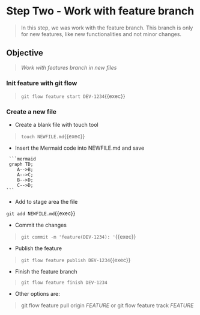 # Step Two - Work with feature branch

>In this step, we was work with the feature branch.
>This branch is only for new features, like new functionalities and not minor changes.

## Objective

> *Work with features branch in new files*

### Init feature with git flow

> ` git flow feature start DEV-1234 `{{exec}}

### Create a new file

* Create a blank file with touch tool

> ` touch NEWFILE.md `{{exec}}

* Insert the Mermaid code into NEWFILE.md and save

````mermaid
 ```mermaid
 graph TD;
    A-->B;
    A-->C;
    B-->D;
    C-->D;
```
````

* Add to stage area the file

` git add NEWFILE.md `{{exec}}

* Commit the changes

> ` git commit -m 'feature(DEV-1234): ' `{{exec}}

* Publish the feature

> ` git flow feature publish DEV-1234 `{{exec}}

* Finish the feature branch

> ` git flow feature finish DEV-1234 `

* Other options are:

> git flow feature pull origin *FEATURE* or git flow feature track *FEATURE*
